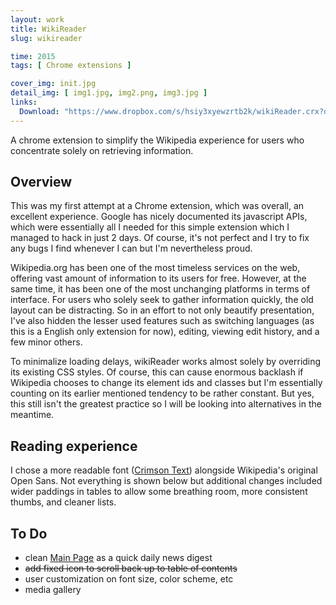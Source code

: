 ```yaml
---
layout: work
title: WikiReader
slug: wikireader

time: 2015
tags: [ Chrome extensions ]

cover_img: init.jpg
detail_img: [ img1.jpg, img2.png, img3.jpg ]
links:
  Download: "https://www.dropbox.com/s/hsiy3xyewzrtb2k/wikiReader.crx?dl=0"
---
```


A chrome extension to simplify the Wikipedia experience for users who concentrate solely on retrieving information.

## Overview
This was my first attempt at a Chrome extension, which was overall, an excellent experience. Google has nicely documented its javascript APIs, which were essentially all I needed for this simple extension which I managed to hack in just 2 days. Of course, it's not perfect and I try to fix any bugs I find whenever I can but I'm nevertheless proud.

Wikipedia.org has been one of the most timeless services on the web, offering vast amount of information to its users for free. However, at the same time, it has been one of the most unchanging platforms in terms of interface. For users who solely seek to gather information quickly, the old layout can be distracting. So in an effort to not only beautify presentation, I've also hidden the lesser used features such as switching languages (as this is a English only extension for now), editing, viewing edit history, and a few minor others.

To minimalize loading delays, wikiReader works almost solely by overriding its existing CSS styles. Of course, this can cause enormous backlash if Wikipedia chooses to change its element ids and classes but I'm essentially counting on its earlier mentioned tendency to be rather constant. But yes, this still isn't the greatest practice so I will be looking into alternatives in the meantime.

## Reading experience
I chose a more readable font ([Crimson Text][crimson]) alongside Wikipedia's original Open Sans. Not everything is shown below but additional changes included wider paddings in tables to allow some breathing room, more consistent thumbs, and cleaner lists.

## To Do
- clean <a href="http://en.wikipedia.org/wiki/Main_Page" target="_blank">Main Page</a> as a quick daily news digest
- <s>add fixed icon to scroll back up to table of contents</s>
- user customization on font size, color scheme, etc
- media gallery

[crimson]: https://www.google.com/fonts/specimen/Crimson+Text
